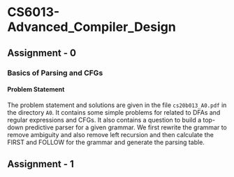 # CS6013-Advanced_Compiler_Design

## Assignment - 0

### Basics of Parsing and CFGs

#### Problem Statement

The problem statement and solutions are given in the file `cs20b013_A0.pdf` in the directory `A0`. It contains some simple problems for related to DFAs and regular expressions and CFGs. It also contains a question to build a top-down predictive parser for a given grammar. We first rewrite the grammar to remove ambiguity and also remove left recursion and then calculate the FIRST and FOLLOW for the grammar and generate the parsing table.

## Assignment - 1

